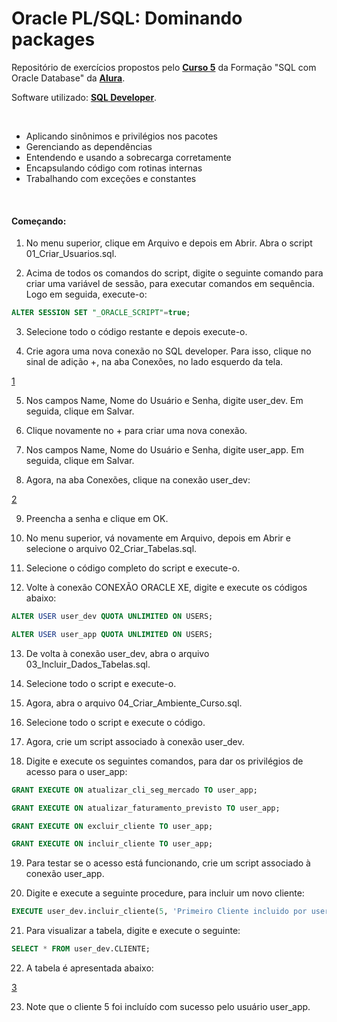 # Oracle PL/SQL: Dominando packages
Repositório de exercícios propostos pelo **[Curso 5](https://cursos.alura.com.br/course/oracle-plsql-dominando-packages)** da Formação "SQL com Oracle Database" da **[Alura](https://www.alura.com.br/)**.


Software utilizado: **[SQL Developer](https://www.oracle.com/tools/downloads/sqldev-downloads.html)**.

<br>

- Aplicando sinônimos e privilégios nos pacotes
- Gerenciando as dependências
- Entendendo e usando a sobrecarga corretamente
- Encapsulando código com rotinas internas
- Trabalhando com exceções e constantes


<br>

#### Começando:

01) No menu superior, clique em Arquivo e depois em Abrir. Abra o script 01_Criar_Usuarios.sql.

02) Acima de todos os comandos do script, digite o seguinte comando para criar uma variável de sessão, para executar comandos em sequência. Logo em seguida, execute-o:

```sql
ALTER SESSION SET "_ORACLE_SCRIPT"=true;
```

03) Selecione todo o código restante e depois execute-o.

04) Crie agora uma nova conexão no SQL developer. Para isso, clique no sinal de adição +, na aba Conexões, no lado esquerdo da tela.

[1]('./imgs/image1.png')

05) Nos campos Name, Nome do Usuário e Senha, digite user_dev. Em seguida, clique em Salvar.

06) Clique novamente no + para criar uma nova conexão.

07) Nos campos Name, Nome do Usuário e Senha, digite user_app. Em seguida, clique em Salvar.

08) Agora, na aba Conexões, clique na conexão user_dev:

[2]('./imgs/image2.png')

9) Preencha a senha e clique em OK.

10) No menu superior, vá novamente em Arquivo, depois em Abrir e selecione o arquivo 02_Criar_Tabelas.sql.

11) Selecione o código completo do script e execute-o.

12) Volte à conexão CONEXÃO ORACLE XE, digite e execute os códigos abaixo:

```sql
ALTER USER user_dev QUOTA UNLIMITED ON USERS;

ALTER USER user_app QUOTA UNLIMITED ON USERS;
```

13) De volta à conexão user_dev, abra o arquivo 03_Incluir_Dados_Tabelas.sql.

14) Selecione todo o script e execute-o.

15) Agora, abra o arquivo 04_Criar_Ambiente_Curso.sql.

16) Selecione todo o script e execute o código.

17) Agora, crie um script associado à conexão user_dev.

18) Digite e execute os seguintes comandos, para dar os privilégios de acesso para o user_app:

```sql
GRANT EXECUTE ON atualizar_cli_seg_mercado TO user_app;

GRANT EXECUTE ON atualizar_faturamento_previsto TO user_app;

GRANT EXECUTE ON excluir_cliente TO user_app;

GRANT EXECUTE ON incluir_cliente TO user_app;
```

19) Para testar se o acesso está funcionando, crie um script associado à conexão user_app.

20) Digite e execute a seguinte procedure, para incluir um novo cliente:

```sql
EXECUTE user_dev.incluir_cliente(5, 'Primeiro Cliente incluido por user_app', '23456', 2, 100000);
```
21) Para visualizar a tabela, digite e execute o seguinte:

```sql
SELECT * FROM user_dev.CLIENTE;
```

22) A tabela é apresentada abaixo:

[3]('./imgs/image3.png')

23) Note que o cliente 5 foi incluído com sucesso pelo usuário user_app.


<!-- 
<br>

#### Antes de criar uma tabela ou realizar qualquer operação, é necessário selecionar o banco que será usado:

```sql
USE nome-do-banco;
```

<br>

#### Exemplo prático:

```sql
CREATE DATABASE banco_clientes;

USE banco_clientes;

CREATE TABLE tabela_clientes (
  idCliente int NOT NULL auto_increment,
  nomeEmpresa varchar(255) not null,
  nomeDiretor varchar(255) default NULL,
  numEmpregados mediumint default NULL,
  PRIMARY KEY (idCliente)
) ;

```

<br>

#### Exibir todas as tabelas do banco selecionado:

```sql
SHOW tables;
```

<br>

#### Obter informações sobre uma tabela:

```sql

```

<br>

#### 
```sql

```

<br>

#### 
```sql

```

<br>

#### 
```sql

```

<br>

#### 
```sql

```

<br>

#### 
```sql

```

<br>

#### 
```sql

```

<br> 

## EXERCÍCIOS

**Realizar as operações no MySQL conforme as tabelas apresentadas abaixo.**

![Tabelas](./img/tabelas.png)

<hr>
<br>

### [Exercício 1]
**Recuperar o nome e o endereço de todos os funcionários que trabalham para o departamento "Pesquisa".**

![Exercicio 1](./img/exercicio-1.png)

<hr>
<br>

### [EXERCÍCIO 2] 
**Para cada projeto localizado em "Mauá", liste o número do projeto, o número do departamento que o controla, o último nome, endereço e data de nascimento do gerente do departamento.**

![Exercicio 2](./img/exercicio-2.png)

<hr>
<br>

### [EXERCÍCIO 3] 
**Descobrir os nomes dos funcionários que trabalham em todos os projetos controlados pelo departamento 5.**

![Exercicio 3](./img/exercicio-3.png)

<hr>
<br>

### [EXERCÍCIO 4] 
**Fazer uma lista dos números de projetos para aqueles que envolvem um funcionário cujo último nome é 'Souza'. Seja como trabalhador, seja como gerente do departamento que controla o projeto.**

![Exercicio 4](./img/exercicio-4.png)

<hr>
<br>

### [EXERCÍCIO 5] 
**Recuperar os nomes dos funcionários que não possuem dependentes.**

![Exercicio 5](./img/exercicio-5.png)

<hr>
<br>

### [EXERCÍCIO 6] 
**Listar o nome dos gerentes que possuem pelo menos um dependente.**

![Exercicio 6](./img/exercicio-6.png)

<hr>
<br>

 -->